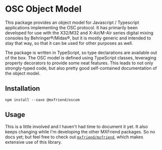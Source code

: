 # OSC Object Model

This package provides an object model for Javascript / Typescript applications
implementing the OSC protocol. It has primarily been developed for use with
the X32/M32 and X-Air/M-Air series digital mixing consoles by Behringer®/Midas®,
but it is mostly generic and intended to stay that way, so that it can be used
for other purposes as well.

The package is written in TypeScript, so type declarations are available out
of the box. The OSC model is defined using TypeScript classes, leveraging
property decorators to provide some neat features. This leads to not only
strongly-typed code, but also pretty good self-contained documentation of
the object model.

## Installation

```shell
npm install --save @mxfriend/oscom
```

## Usage

This is a little involved and I haven't had time to document it yet.
It also keeps changing while I'm developing the other MXFriend packages.
So no docs yet; but feel free to check out [`mxfriend/mxfriend`], which
makes extensive use of this library.

[`mxfriend/mxfriend`]: https://github.com/mxfriend/mxfriend
